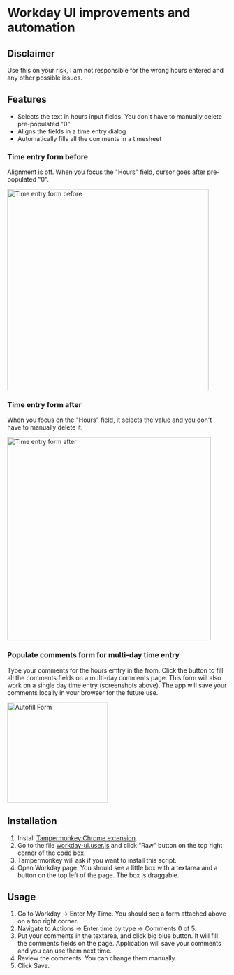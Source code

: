 # Workday UI improvements and automation

## Disclaimer
Use this on your risk, I am not responsible for the wrong hours entered and any other possible issues.



## Features
* Selects the text in hours input fields. You don't have to manually delete pre-populated "0"
* Aligns the fields in a time entry dialog
* Automatically fills all the comments in a timesheet

### Time entry form before
Alignment is off. When you focus the "Hours" field, cursor goes after pre-populated "0".

<img alt="Time entry form before" src="https://github.com/user-attachments/assets/c31a1056-b5c8-4521-8641-46a09726b34c" width="461">

### Time entry form after
When you focus on the "Hours" field, it selects the value and you don't have to manually delete it.

<img alt="Time entry form after" src="https://github.com/user-attachments/assets/68210677-cc0c-4148-8e4e-38fecf5b905f" width="466">

### Populate comments form for multi-day time entry

Type your comments for the hours emtry in the from. Click the button to fill all the comments fields on a multi-day comments page. This form will also work on a single day time entry (screenshots above).
The app will save your comments locally in your browser for the future use.

<img alt="Autofill Form" src="https://github.com/user-attachments/assets/8c76f649-c7dc-455c-892b-438b6748eba1" width="230">

## Installation

1. Install [Tampermonkey Chrome extension](https://chrome.google.com/webstore/detail/tampermonkey/dhdgffkkebhmkfjojejmpbldmpobfkfo?hl=en).
2. Go to the file [workday-ui.user.js](workday-ui.user.js) and click “Raw” button on the top right corner of the code box.
3. Tampermonkey will ask if you want to install this script.
4. Open Workday page. You should see a little box with a textarea and a button on the top left of the page. The box is draggable.

## Usage

1. Go to Workday &rarr; Enter My Time. You should see a form attached above on a top right corner.
1. Navigate to Actions&nbsp;&rarr;&nbsp;Enter time by&nbsp;type&nbsp;&rarr; Comments 0 of 5.
1. Put your comments in the textarea, and click big blue button. It will fill the comments fields on the page. Application will save your comments and you can use them next time.
1. Review the comments. You can change them manually.
1. Click Save.
 

 
